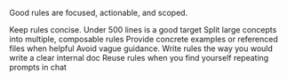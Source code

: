 Good rules are focused, actionable, and scoped.

Keep rules concise. Under 500 lines is a good target
Split large concepts into multiple, composable rules
Provide concrete examples or referenced files when helpful
Avoid vague guidance. Write rules the way you would write a clear internal doc
Reuse rules when you find yourself repeating prompts in chat
